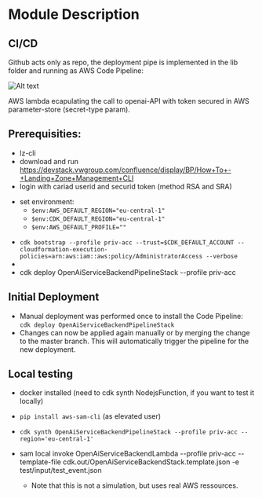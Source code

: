 # Module Description

## CI/CD

Github acts only as repo, the deployment pipe is implemented in the lib folder and running as AWS Code Pipeline:

![Alt text](image.png)

AWS lambda ecapulating the call to openai-API with token secured in AWS parameter-store (secret-type param).


## Prerequisities: 
- lz-cli
- download and run https://devstack.vwgroup.com/confluence/display/BP/How+To+-+Landing+Zone+Management+CLI
- login with cariad userid and securid token (method RSA and SRA)
* set environment:
    * `$env:AWS_DEFAULT_REGION="eu-central-1"`
    * `$env:CDK_DEFAULT_REGION="eu-central-1"`
    * `$env:AWS_DEFAULT_PROFILE=""`

-  `cdk bootstrap --profile priv-acc --trust=$CDK_DEFAULT_ACCOUNT --cloudformation-execution-policies=arn:aws:iam::aws:policy/AdministratorAccess --verbose`
-  
-  cdk deploy OpenAiServiceBackendPipelineStack --profile priv-acc
## Initial Deployment
* Manual deployment was performed once to install the Code Pipeline: `cdk deploy OpenAiServiceBackendPipelineStack`
* Changes can now be applied again manually or by merging the change to the master branch. 
  This will automatically trigger the pipeline for the new deployment.


## Local testing
- docker installed (need to cdk synth NodejsFunction, if you want to test it locally)
- `pip install aws-sam-cli` (as elevated user)
- `cdk synth OpenAiServiceBackendPipelineStack --profile priv-acc --region='eu-central-1'`
- sam local invoke OpenAiServiceBackendLambda --profile priv-acc --template-file cdk.out/OpenAiServiceBackendStack.template.json -e test/input/test_event.json

  - Note that this is not a simulation, but uses real AWS ressources.